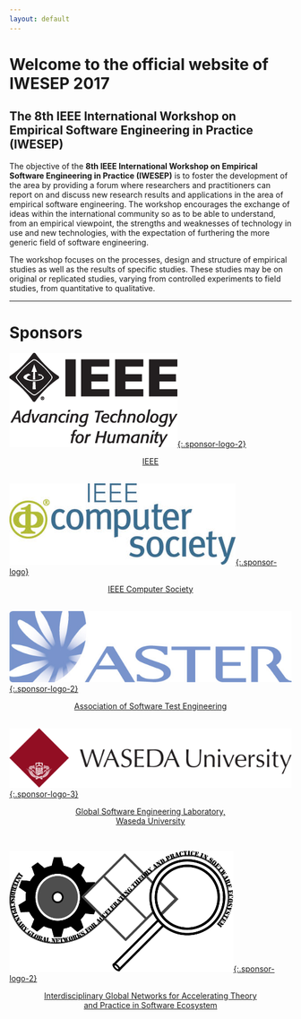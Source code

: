 ```yaml
---
layout: default
---
```


# Welcome to the official website of IWESEP 2017

## The 8th IEEE International Workshop on Empirical Software Engineering in Practice (IWESEP)

The objective of the **8th IEEE International Workshop on Empirical Software Engineering in Practice (IWESEP)** is to foster the development of the area by providing a forum where researchers and practitioners can report on and discuss new research results and applications in the area of empirical software engineering. The workshop encourages the exchange of ideas within the international community so as to be able to understand, from an empirical viewpoint, the strengths and weaknesses of technology in use and new technologies, with the expectation of furthering the more generic field of software engineering.

The workshop focuses on the processes, design and structure of empirical studies as well as the results of specific studies. These studies may be on original or replicated studies, varying from controlled experiments to field studies, from quantitative to qualitative.

----

# Sponsors

[![IEEE](images/logo_ieee.gif){:.sponsor-logo-2}<center>IEEE</center>](https://www.ieee.org/)
<br/>

[![IEEE Computer Society](images/logo_ieee_com.jpg){:.sponsor-logo}<center>IEEE Computer Society</center>](https://www.computer.org/)
<br/>

[![Association of Software Test Engineering](images/logo_aster.jpg){:.sponsor-logo-2}<center>Association of Software Test Engineering</center>](http://aster.or.jp/)
<br/>

[![Global Software Engineering Laboratory, Waseda University](images/logo_waseda.png){:.sponsor-logo-3}<center>Global Software Engineering Laboratory,<br/>Waseda University</center>](https://www.waseda.jp/inst/gcs/en/labo/globalsoftware/)

<br/>

[![Interdisciplinary Global Networks for Accelerating Theory and Practice in Software Ecosystem](images/logo_abc26.png){:.sponsor-logo-2}<center>Interdisciplinary Global Networks for Accelerating Theory<br/>and Practice in Software Ecosystem</center>](http://abc26-yr.jpn.org/)


<!-- <div class="posts">
  {% for post in site.posts %}
    <article class="post">

      <h1><a href="{{ site.baseurl }}{{ post.url }}">{{ post.title }}</a></h1>

      <div class="entry">
        {{ post.excerpt }}
      </div>

      <a href="{{ site.baseurl }}{{ post.url }}" class="read-more">Read More</a>
    </article>
  {% endfor %}
</div> -->